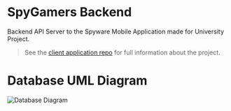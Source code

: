 # SpyGamers Backend

Backend API Server to the Spyware Mobile Application made for University Project.

> See the [client application repo](https://github.com/Juicy-Lemonberry/SpyGamers-App) for full information about the project.

# Database UML Diagram

![Database Diagram](https://github.com/Juicy-Lemonberry/SpyGamers-Backend/assets/25131995/582080cb-bc97-40f4-91ca-48bf343a75b5)
